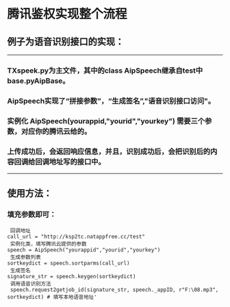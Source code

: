 # 腾讯鉴权实现整个流程
## 例子为语音识别接口的实现：
----
### TXspeek.py为主文件，其中的class AipSpeech继承自test中base.pyAipBase。
### AipSpeech实现了“拼接参数”，“生成签名”,"语音识别接口访问"。
### 实例化 AipSpeech(yourappid,"yourid","yourkey") 需要三个参数，对应你的腾讯云给的。
### 上传成功后，会返回响应信息，并且，识别成功后，会把识别后的内容回调给回调地址写的接口中。
----
## 使用方法：
### 填充参数即可：

     回调地址 
    call_url = "http://ksp2tc.natappfree.cc/test"
     实例化类，填写腾讯云提供的参数
    speech = AipSpeech("yourappid","yourid","yourkey")
     生成参数列表
    sortkeydict = speech.sortparms(call_url)
     生成签名
    signature_str = speech.keygen(sortkeydict)
     调用语音识别方法
     speech.request2getjob_id(signature_str, speech._appID, r"F:\08.mp3", sortkeydict) # 填写本地语音地址'
